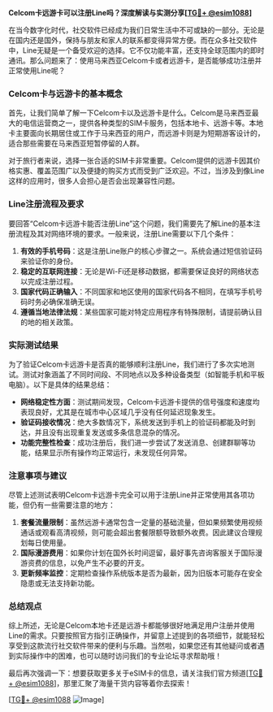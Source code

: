 **Celcom卡远游卡可以注册Line吗？深度解读与实测分享[[TG💪+ @esim1088](https://t.me/s/esim1088)]**

在当今数字化时代，社交软件已经成为我们日常生活中不可或缺的一部分。无论是在国内还是国外，保持与朋友和家人的联系都变得异常方便。而在众多社交软件中，Line无疑是一个备受欢迎的选择。它不仅功能丰富，还支持全球范围内的即时通讯。那么问题来了：使用马来西亚Celcom卡或者远游卡，是否能够成功注册并正常使用Line呢？

### Celcom卡与远游卡的基本概念

首先，让我们简单了解一下Celcom卡以及远游卡是什么。Celcom是马来西亚最大的电信运营商之一，提供各种类型的SIM卡服务，包括本地卡、远游卡等。本地卡主要面向长期居住或工作于马来西亚的用户，而远游卡则是为短期游客设计的，适合那些需要在马来西亚短暂停留的人群。

对于旅行者来说，选择一张合适的SIM卡非常重要。Celcom提供的远游卡因其价格实惠、覆盖范围广以及便捷的购买方式而受到广泛欢迎。不过，当涉及到像Line这样的应用时，很多人会担心是否会出现兼容性问题。

### Line注册流程及要求

要回答“Celcom卡远游卡能否注册Line”这个问题，我们需要先了解Line的基本注册流程及其对网络环境的要求。一般来说，注册Line需要以下几个条件：

1. **有效的手机号码**：这是注册Line账户的核心步骤之一。系统会通过短信验证码来验证你的身份。
2. **稳定的互联网连接**：无论是Wi-Fi还是移动数据，都需要保证良好的网络状态以完成注册过程。
3. **国家代码正确输入**：不同国家和地区使用的国家代码各不相同，在填写手机号码时务必确保准确无误。
4. **遵循当地法律法规**：某些国家可能对特定应用程序有特殊限制，请提前确认目的地的相关政策。

### 实际测试结果

为了验证Celcom卡远游卡是否真的能够顺利注册Line，我们进行了多次实地测试。测试对象涵盖了不同时间段、不同地点以及多种设备类型（如智能手机和平板电脑）。以下是具体的结果总结：

- **网络稳定性方面**：测试期间发现，Celcom卡远游卡提供的信号强度和速度均表现良好，尤其是在城市中心区域几乎没有任何延迟现象发生。
- **验证码接收情况**：绝大多数情况下，系统发送到手机上的验证码都能及时到达，并且没有出现重复发送或多条信息混杂的情况。
- **功能完整性检查**：成功注册后，我们进一步尝试了发送消息、创建群聊等功能，结果显示所有操作均正常运行，未发现任何异常。

### 注意事项与建议

尽管上述测试表明Celcom卡远游卡完全可以用于注册Line并正常使用其各项功能，但仍有一些需要注意的地方：

1. **套餐流量限制**：虽然远游卡通常包含一定量的基础流量，但如果频繁使用视频通话或观看高清视频，则可能会超出套餐限额导致额外收费。因此建议合理规划每日使用量。
2. **国际漫游费用**：如果你计划在国外长时间逗留，最好事先咨询客服关于国际漫游资费的信息，以免产生不必要的开支。
3. **更新频率监控**：定期检查操作系统版本是否为最新，因为旧版本可能存在安全隐患或无法支持新功能。

### 总结观点

综上所述，无论是Celcom本地卡还是远游卡都能够很好地满足用户注册并使用Line的需求。只要按照官方指引正确操作，并留意上述提到的各项细节，就能轻松享受到这款流行社交软件带来的便利与乐趣。当然啦，如果您还有其他疑问或者遇到实际操作中的困难，也可以随时访问我们的专业论坛寻求帮助哦！

最后再次强调一下：想要获取更多关于eSIM卡的信息，请关注我们官方频道[[TG💪+ @esim1088](https://t.me/s/esim1088)]，那里汇聚了海量干货内容等着你去探索！ 

[[TG💪+ @esim1088](https://t.me/s/esim1088) ![Image](https://i.postimg.cc/4NQfJmqS/Snipaste-2025-05-13-00-14-12.png)]